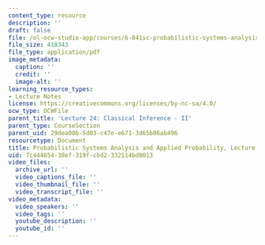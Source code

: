 ```yaml
---
content_type: resource
description: ''
draft: false
file: /ol-ocw-studio-app/courses/6-041sc-probabilistic-systems-analysis-and-applied-probability-fall-2013/7c44465438ef319fcbd2332114bd0013_MIT6_041SCF13_L24.pdf
file_size: 418343
file_type: application/pdf
image_metadata:
  caption: ''
  credit: ''
  image-alt: ''
learning_resource_types:
- Lecture Notes
license: https://creativecommons.org/licenses/by-nc-sa/4.0/
ocw_type: OCWFile
parent_title: 'Lecture 24: Classical Inference - II'
parent_type: CourseSection
parent_uid: 29dea00b-5d03-c47e-e671-3d65b06ab496
resourcetype: Document
title: Probabilistic Systems Analysis and Applied Probability, Lecture 24
uid: 7c444654-38ef-319f-cbd2-332114bd0013
video_files:
  archive_url: ''
  video_captions_file: ''
  video_thumbnail_file: ''
  video_transcript_file: ''
video_metadata:
  video_speakers: ''
  video_tags: ''
  youtube_description: ''
  youtube_id: ''
---
```

